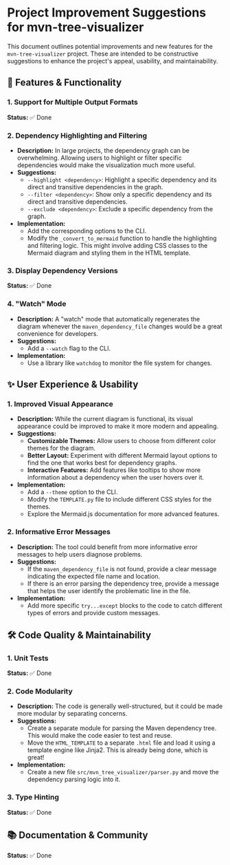 
# Project Improvement Suggestions for mvn-tree-visualizer

This document outlines potential improvements and new features for the `mvn-tree-visualizer` project. These are intended to be constructive suggestions to enhance the project's appeal, usability, and maintainability.

## 🚀 Features & Functionality

### 1. Support for Multiple Output Formats

**Status:** ✅ Done


### 2. Dependency Highlighting and Filtering

*   **Description:** In large projects, the dependency graph can be overwhelming. Allowing users to highlight or filter specific dependencies would make the visualization much more useful.
*   **Suggestions:**
    *   `--highlight <dependency>`: Highlight a specific dependency and its direct and transitive dependencies in the graph.
    *   `--filter <dependency>`: Show only a specific dependency and its direct and transitive dependencies.
    *   `--exclude <dependency>`: Exclude a specific dependency from the graph.
*   **Implementation:**
    *   Add the corresponding options to the CLI.
    *   Modify the `_convert_to_mermaid` function to handle the highlighting and filtering logic. This might involve adding CSS classes to the Mermaid diagram and styling them in the HTML template.

### 3. Display Dependency Versions

**Status:** ✅ Done


### 4. "Watch" Mode

*   **Description:** A "watch" mode that automatically regenerates the diagram whenever the `maven_dependency_file` changes would be a great convenience for developers.
*   **Suggestions:**
    *   Add a `--watch` flag to the CLI.
*   **Implementation:**
    *   Use a library like `watchdog` to monitor the file system for changes.

## ✨ User Experience & Usability

### 1. Improved Visual Appearance

*   **Description:** While the current diagram is functional, its visual appearance could be improved to make it more modern and appealing.
*   **Suggestions:**
    *   **Customizable Themes:** Allow users to choose from different color themes for the diagram.
    *   **Better Layout:** Experiment with different Mermaid layout options to find the one that works best for dependency graphs.
    *   **Interactive Features:** Add features like tooltips to show more information about a dependency when the user hovers over it.
*   **Implementation:**
    *   Add a `--theme` option to the CLI.
    *   Modify the `TEMPLATE.py` file to include different CSS styles for the themes.
    *   Explore the Mermaid.js documentation for more advanced features.

### 2. Informative Error Messages

*   **Description:** The tool could benefit from more informative error messages to help users diagnose problems.
*   **Suggestions:**
    *   If the `maven_dependency_file` is not found, provide a clear message indicating the expected file name and location.
    *   If there is an error parsing the dependency tree, provide a message that helps the user identify the problematic line in the file.
*   **Implementation:**
    *   Add more specific `try...except` blocks to the code to catch different types of errors and provide custom messages.

## 🛠️ Code Quality & Maintainability

### 1. Unit Tests

**Status:** ✅ Done


### 2. Code Modularity

*   **Description:** The code is generally well-structured, but it could be made more modular by separating concerns.
*   **Suggestions:**
    *   Create a separate module for parsing the Maven dependency tree. This would make the code easier to test and reuse.
    *   Move the `HTML_TEMPLATE` to a separate `.html` file and load it using a template engine like Jinja2. This is already being done, which is great!
*   **Implementation:**
    *   Create a new file `src/mvn_tree_visualizer/parser.py` and move the dependency parsing logic into it.

### 3. Type Hinting

**Status:** ✅ Done


## 📚 Documentation & Community

**Status:** ✅ Done

